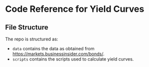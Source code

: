 # Code Reference for Yield Curves

## File Structure

The repo is structured as:

-   `data` contains the data as obtained from https://markets.businessinsider.com/bonds/.
-   `scripts` contains the scripts used to calculate yield curves.
